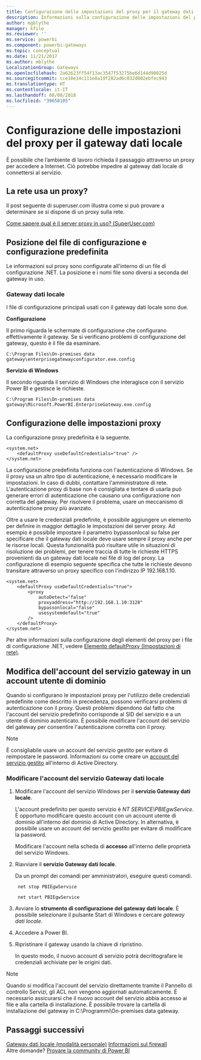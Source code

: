 ```yaml
---
title: Configurazione delle impostazioni del proxy per il gateway dati locale
description: Informazioni sulla configurazione delle impostazioni del proxy per il gateway dati locale.
author: mgblythe
manager: kfile
ms.reviewer: ''
ms.service: powerbi
ms.component: powerbi-gateways
ms.topic: conceptual
ms.date: 11/21/2017
ms.author: mblythe
LocalizationGroup: Gateways
ms.openlocfilehash: 2a62623ff54f13ac3547f53275be6d144d90025d
ms.sourcegitcommit: cce10e14c111e8a19f282ad6c032d802ebfec943
ms.translationtype: HT
ms.contentlocale: it-IT
ms.lasthandoff: 08/08/2018
ms.locfileid: "39658105"
---
```

# <a name="configuring-proxy-settings-for-the-on-premises-data-gateway"></a>Configurazione delle impostazioni del proxy per il gateway dati locale
È possibile che l’ambiente di lavoro richieda il passaggio attraverso un proxy per accedere a Internet. Ciò potrebbe impedire al gateway dati locale di connettersi al servizio.

## <a name="does-your-network-use-a-proxy"></a>La rete usa un proxy?
Il post seguente di superuser.com illustra come si può provare a determinare se si dispone di un proxy sulla rete.

[Come sapere qual è il server proxy in uso? (SuperUser.com)](https://superuser.com/questions/346372/how-do-i-know-what-proxy-server-im-using)

## <a name="configuration-file-location-and-default-configuration"></a>Posizione del file di configurazione e configurazione predefinita
Le informazioni sul proxy sono configurate all'interno di un file di configurazione .NET. La posizione e i nomi file sono diversi a seconda del gateway in uso.

### <a name="on-premises-data-gateway"></a>Gateway dati locale
I file di configurazione principali usati con il gateway dati locale sono due.

**Configurazione**

Il primo riguarda le schermate di configurazione che configurano effettivamente il gateway. Se si verificano problemi di configurazione del gateway, questo è il file da esaminare.

    C:\Program Files\On-premises data gateway\enterprisegatewayconfigurator.exe.config

**Servizio di Windows**

Il secondo riguarda il servizio di Windows che interagisce con il servizio Power BI e gestisce le richieste.

    C:\Program Files\On-premises data gateway\Microsoft.PowerBI.EnterpriseGateway.exe.config

## <a name="configuring-proxy-settings"></a>Configurazione delle impostazioni proxy
La configurazione proxy predefinita è la seguente.

    <system.net>
        <defaultProxy useDefaultCredentials="true" />
    </system.net>

La configurazione predefinita funziona con l'autenticazione di Windows. Se il proxy usa un altro tipo di autenticazione, è necessario modificare le impostazioni. In caso di dubbi, contattare l'amministratore di rete. L'autenticazione proxy di base non è consigliata e tentare di usarla può generare errori di autenticazione che causano una configurazione non corretta del gateway. Per risolvere il problema, usare un meccanismo di autenticazione proxy più avanzato.

Oltre a usare le credenziali predefinite, è possibile aggiungere un elemento <proxy> per definire in maggior dettaglio le impostazioni del server proxy. Ad esempio è possibile impostare il parametro bypassonlocal su false per specificare che il gateway dati locale deve usare sempre il proxy anche per le risorse locali. Questa funzionalità può risultare utile in situazioni di risoluzione dei problemi, per tenere traccia di tutte le richieste HTTPS provenienti da un gateway dati locale nei file di log del proxy. La configurazione di esempio seguente specifica che tutte le richieste devono transitare attraverso un proxy specifico con l'indirizzo IP 192.168.1.10.

    <system.net>
        <defaultProxy useDefaultCredentials="true">
            <proxy  
                autoDetect="false"  
                proxyaddress="http://192.168.1.10:3128"  
                bypassonlocal="false"  
                usesystemdefault="true"
            />  
        </defaultProxy>
    </system.net>

Per altre informazioni sulla configurazione degli elementi del proxy per i file di configurazione .NET, vedere [Elemento defaultProxy (Impostazioni di rete)](https://msdn.microsoft.com/library/kd3cf2ex.aspx).

## <a name="changing-the-gateway-service-account-to-a-domain-user"></a>Modifica dell'account del servizio gateway in un account utente di dominio
Quando si configurano le impostazioni proxy per l'utilizzo delle credenziali predefinite come descritto in precedenza, possono verificarsi problemi di autenticazione con il proxy. Questi problemi dipendono dal fatto che l'account del servizio predefinito corrisponde al SID del servizio e a un utente di dominio autenticato. È possibile modificare l'account del servizio del gateway per consentire l'autenticazione corretta con il proxy.

> [!NOTE]
> È consigliabile usare un account del servizio gestito per evitare di reimpostare le password. Informazioni su come creare un [account del servizio gestito](https://technet.microsoft.com/library/dd548356.aspx) all'interno di Active Directory.
> 
> 

### <a name="change-the-on-premises-data-gateway-service-account"></a>Modificare l'account del servizio Gateway dati locale
1. Modificare l'account del servizio Windows per il **servizio Gateway dati locale**.

    L'account predefinito per questo servizio è *NT SERVICE\PBIEgwService*. È opportuno modificare questo account con un account utente di dominio all'interno del dominio di Active Directory. In alternativa, è possibile usare un account del servizio gestito per evitare di modificare la password.

    Modificare l'account nella scheda di **accesso** all'interno delle proprietà del servizio Windows.
2. Riavviare il **servizio Gateway dati locale**.

    Da un prompt dei comandi per amministratori, eseguire questi comandi.

        net stop PBIEgwService

        net start PBIEgwService
3. Avviare lo **strumento di configurazione del gateway dati locale**. È possibile selezionare il pulsante Start di Windows e cercare *gateway dati locale*.
4. Accedere a Power BI.
5. Ripristinare il gateway usando la chiave di ripristino.

    In questo modo, il nuovo account di servizio potrà decrittografare le credenziali archiviate per le origini dati.

> [!NOTE]
> Quando si modifica l'account del servizio direttamente tramite il Pannello di controllo Servizi, gli ACL non vengono aggiornati automaticamente. È necessario assicurarsi che il nuovo account del servizio abbia accesso ai file e alla cartella di installazione. È possibile trovare la cartella di installazione del gateway in C:\Programmi\On-premises data gateway. 
> 

## <a name="next-steps"></a>Passaggi successivi
[Gateway dati locale (modalità personale)](service-gateway-personal-mode.md)
[Informazioni sul firewall](service-gateway-onprem-tshoot.md#firewall-or-proxy)  
Altre domande? [Provare la community di Power BI](http://community.powerbi.com/)

